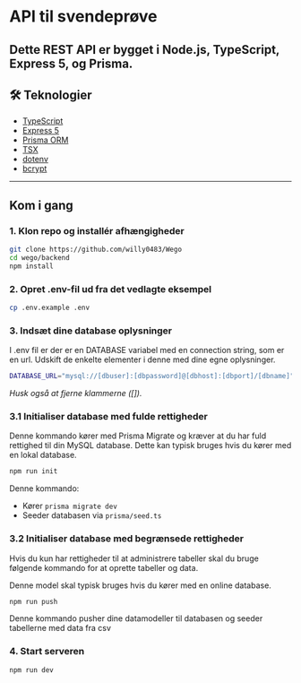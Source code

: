 # API til svendeprøve

## Dette REST API er bygget i **Node.js**, **TypeScript**, **Express 5**, og **Prisma**.

## 🛠 Teknologier

- [TypeScript](https://www.typescriptlang.org/)
- [Express 5](https://expressjs.com/)
- [Prisma ORM](https://www.prisma.io/)
- [TSX](https://github.com/esbuild-kit/tsx)
- [dotenv](https://www.npmjs.com/package/dotenv)
- [bcrypt](https://www.npmjs.com/package/bcrypt)

---

## Kom i gang

### 1. Klon repo og installér afhængigheder

```bash
git clone https://github.com/willy0483/Wego
cd wego/backend
npm install
```

### 2. Opret .env-fil ud fra det vedlagte eksempel

```bash
cp .env.example .env
```

### 3. Indsæt dine database oplysninger

I .env fil er der er en DATABASE variabel med en connection string, som er en url. Udskift de enkelte elementer i denne med dine egne oplysninger.

```bash
DATABASE_URL="mysql://[dbuser]:[dbpassword]@[dbhost]:[dbport]/[dbname]"
```

_Husk også at fjerne klammerne ([])._

### 3.1 Initialiser database med fulde rettigheder

Denne kommando kører med Prisma Migrate og kræver at du har fuld rettighed til din MySQL database. Dette kan typisk bruges hvis du kører med en lokal database.

```bash
npm run init
```

Denne kommando:

- Kører `prisma migrate dev`
- Seeder databasen via `prisma/seed.ts`

### 3.2 Initialiser database med begrænsede rettigheder

Hvis du kun har rettigheder til at administrere tabeller skal du bruge følgende kommando for at oprette tabeller og data.

Denne model skal typisk bruges hvis du kører med en online database.

```bash
npm run push
```

Denne kommando pusher dine datamodeller til databasen og seeder tabellerne med data fra csv

### 4. Start serveren

```bash
npm run dev
```
